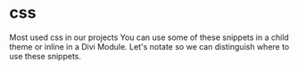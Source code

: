 # css
Most used css in our projects
You can use some of these snippets in a child theme or inline in a Divi Module.
Let's notate so we can distinguish where to use these snippets.
